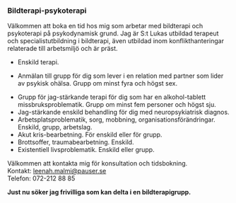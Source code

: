 ### Bildterapi-psykoterapi

Välkommen att boka en tid hos mig som arbetar med bildterapi och psykoterapi på psykodynamisk grund. Jag är S:t Lukas utbildad terapeut och specialistutbildning i bildterapi, även utbildad inom konflikthanteringar relaterade till arbetsmiljö och är präst.

* Enskild terapi.
- Anmälan till grupp för dig som lever i en relation med partner som lider av psykisk ohälsa. Grupp om minst fyra och högst sex.
* Grupp för jag-stärkande terapi för dig som har en alkohol-tablett missbruksproblematik. Grupp om minst fem personer och högst sju.
* Jag-stärkande enskild behandling för dig med neuropsykiatrisk diagnos.
* Arbetsplatsproblematik, sorg, mobbning, organisationsförändringar. Enskild, grupp, arbetslag.
* Akut kris-bearbetning. För enskild eller för grupp.
* Brottsoffer, traumabearbetning. Enskild.
* Existentiell livsproblematik. Enskild eller grupp.

Välkommen att kontakta mig för konsultation och tidsbokning.  
Kontakt: [leenah.malmi@pauser.se](leenah.malmi@pauser.se)  
Telefon: 072-212 88 85  

**Just nu söker jag frivilliga som kan delta i en bildterapigrupp.**